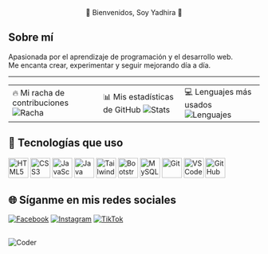 <div align="center">
🌸 Bienvenidos, Soy Yadhira 🌸
</div>

## Sobre mí
Apasionada por el aprendizaje de programación y el desarrollo web.  
Me encanta crear, experimentar y seguir mejorando día a día.  

---

<table>
  <tr>
    <td>
      🔥 Mi racha de contribuciones
      <img src="https://streak-stats.demolab.com/?user=TUUSUARIO&theme=radical" alt="Racha" />
    </td>
    <td>
       📊 Mis estadísticas de GitHub
      <img src="https://github-readme-stats.vercel.app/api?username=yxdhii&show_icons=true&theme=dracula" alt="Stats" />
    </td>
    <td>
       💻 Lenguajes más usados
      <img src="https://github-readme-stats.vercel.app/api/top-langs/?username=yxdhii&layout=compact&theme=dracula" alt="Lenguajes" />
    </td>
  </tr>
</table>


## 🚀 Tecnologías que uso

  <img src="https://cdn.jsdelivr.net/gh/devicons/devicon/icons/html5/html5-original.svg" alt="HTML5" width="40" height="40"/>
  <img src="https://cdn.jsdelivr.net/gh/devicons/devicon/icons/css3/css3-original.svg" alt="CSS3" width="40" height="40"/>
  <img src="https://cdn.jsdelivr.net/gh/devicons/devicon/icons/javascript/javascript-original.svg" alt="JavaScript" width="40" height="40"/>
  <img src="https://cdn.jsdelivr.net/gh/devicons/devicon/icons/java/java-original.svg" alt="Java" width="40" height="40"/>
  <img src="https://cdn.jsdelivr.net/gh/devicons/devicon/icons/tailwindcss/tailwindcss-plain.svg" alt="TailwindCSS" width="40" height="40"/>
  <img src="https://cdn.jsdelivr.net/gh/devicons/devicon/icons/bootstrap/bootstrap-original.svg" alt="Bootstrap" width="40" height="40"/>
  <img src="https://cdn.jsdelivr.net/gh/devicons/devicon/icons/mysql/mysql-original.svg" alt="MySQL" width="40" height="40"/>
  <img src="https://cdn.jsdelivr.net/gh/devicons/devicon/icons/git/git-original.svg" alt="Git" width="40" height="40"/>
  <img src="https://cdn.jsdelivr.net/gh/devicons/devicon/icons/vscode/vscode-original.svg" alt="VSCode" width="40" height="40"/>
  <img src="https://cdn.jsdelivr.net/gh/devicons/devicon/icons/github/github-original.svg" alt="GitHub" width="40" height="40"/>


## 🌐 Síganme en mis redes sociales

[![Facebook](https://img.shields.io/badge/Facebook-1877F2?style=for-the-badge&logo=facebook&logoColor=white)](https://www.facebook.com/yxdhii)
[![Instagram](https://img.shields.io/badge/Instagram-E4405F?style=for-the-badge&logo=instagram&logoColor=white)](https://www.instagram.com/itsyxdhi)
[![TikTok](https://img.shields.io/badge/TikTok-000000?style=for-the-badge&logo=tiktok&logoColor=white)](https://www.tiktok.com/@its.yxdhi)

##
![Coder](https://media2.giphy.com/media/v1.Y2lkPTc5MGI3NjExd3ZzY21kb3o3NTYzYmFmNGJ4c3hneHFnMjNwMHNleG95ZngwZWxjOSZlcD12MV9pbnRlcm5hbF9naWZfYnlfaWQmY3Q9Zw/MYI6NK4JOGpOzOriEg/giphy.gif)

